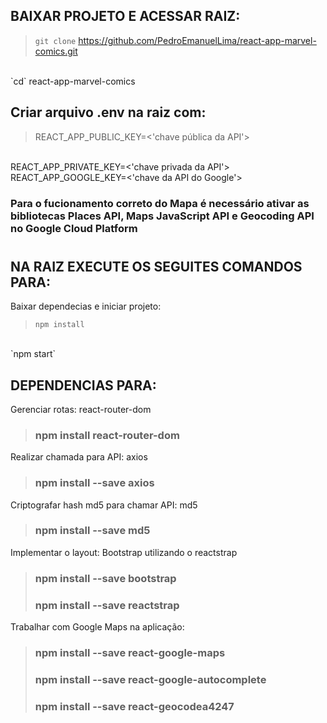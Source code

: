 ## BAIXAR PROJETO E ACESSAR RAIZ:

> `git clone` https://github.com/PedroEmanuelLima/react-app-marvel-comics.git
<br />
`cd` react-app-marvel-comics

## Criar arquivo .env na raiz com:
> REACT_APP_PUBLIC_KEY=<'chave pública da API'>
<br/>
REACT_APP_PRIVATE_KEY=<'chave privada da API'>
<br />
REACT_APP_GOOGLE_KEY=<'chave da API do Google'>

### Para o fucionamento correto do Mapa é necessário ativar as bibliotecas Places API, Maps JavaScript API e Geocoding API no Google Cloud Platform
#
## NA RAIZ EXECUTE OS SEGUITES COMANDOS PARA:

Baixar dependecias e iniciar projeto:
> `npm install`
<br />
`npm start`


## DEPENDENCIAS PARA:
Gerenciar rotas: react-router-dom
>### npm install react-router-dom
Realizar chamada para API: axios
>### npm install --save axios
Criptografar hash md5 para chamar API: md5
>### npm install --save md5
Implementar o layout: Bootstrap utilizando o reactstrap 
>### npm install --save bootstrap
>### npm install --save reactstrap
Trabalhar com Google Maps na aplicação:
> ### npm install --save react-google-maps
> ### npm install --save react-google-autocomplete
> ### npm install --save react-geocodea4247
